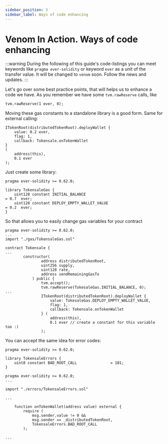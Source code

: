```yaml
---
sidebar_position: 3
sidebar_label: Ways of code enhancing
---
```


# Venom In Action. Ways of code enhancing

:::warning
During the following of this guide's code-listings you can meet keywords like `pragma ever-solidity` or keyword `ever` as a unit of the transfer value. It will be changed to `venom` soon. Follow the news and updates.
:::

Let's go over some best practice points, that will helps us to enhance a code we have. As you remember we have some `tvm.rawReserve` calls, like

```solidity
tvm.rawReserve(1 ever, 0);
```

Moving these gas constants to a standalone library is a good form. Same for external calling:

```solidity
ITokenRoot(distributedTokenRoot).deployWallet {
    value: 0.2 ever,
    flag: 1,
    callback: Tokensale.onTokenWallet
}
(
    address(this),
    0.1 ever
);
```

Just create some library:

```solidity title="TokensaleGas.sol" showLineNumbers
pragma ever-solidity >= 0.62.0;

library TokensaleGas {
    uint128 constant INITIAL_BALANCE                                  = 0.7  ever;
    uint128 constant DEPLOY_EMPTY_WALLET_VALUE                        = 0.2  ever;
}
```

So that allows you to easily change gas variables for your contract

```solidity title="Tokensale.sol" showLineNumbers
pragma ever-solidity >= 0.62.0;
...
import "./gas/TokensaleGas.sol"

contract Tokensale {
...
        constructor(
                address distributedTokenRoot,
                uint256 supply,
                uint128 rate,
                address sendRemainingGasTo
            ) public {
                tvm.accept();
                tvm.rawReserve(TokesaleGas.INITIAL_BALANCE, 0);
...
                ITokenRoot(distributedTokenRoot).deployWallet {
                    value: TokesaleGas.DEPLOY_EMPTY_WALLET_VALUE,
                    flag: 1,
                    callback: Tokensale.onTokenWallet
                } (
                    address(this),
                    0.1 ever // create a constant for this variable too :)
                );
```

You can accept the same idea for error codes:

```solidity title="TokensaleErrors.sol" showLineNumbers
pragma ever-solidity >= 0.62.0;

library TokensaleErrors {
    uint8 constant BAD_ROOT_CALL               = 101;
}
```

```solidity title="Tokensale.sol" showLineNumbers
pragma ever-solidity >= 0.62.0;
...

import "./errors/TokensaleErrors.sol"

...

    function onTokenWallet(address value) external {
        require (
            msg.sender.value != 0 &&
            msg.sender == _distributedTokenRoot,
            TokensaleErrors.BAD_ROOT_CALL
        );

...
```
